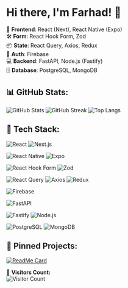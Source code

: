 # Hi there, I'm Farhad! 👋

🚀 **Frontend**: React (Next), React Native (Expo)  
🛠 **Form**: React Hook Form, Zod  
📦 **State**: React Query, Axios, Redux  
🔐 **Auth**: Firebase  
💻 **Backend**: FastAPI, Node.js (Fastify)  
🗄 **Database**: PostgreSQL, MongoDB  

## 📊 GitHub Stats:
![GitHub Stats](https://github-readme-stats.vercel.app/api?username=farhad-fbm&show_icons=true&theme=radical)
![GitHub Streak](https://github-readme-streak-stats.herokuapp.com/?user=farhad-fbm&theme=dark)
![Top Langs](https://github-readme-stats.vercel.app/api/top-langs/?username=farhad-fbm&layout=compact)

## 🚀 Tech Stack:

![React](https://img.shields.io/badge/React-20232A?style=for-the-badge&logo=react&logoColor=61DAFB)
![Next.js](https://img.shields.io/badge/Next.js-000000?style=for-the-badge&logo=nextdotjs&logoColor=white)

![React Native](https://img.shields.io/badge/React_Native-20232A?style=for-the-badge&logo=react&logoColor=61DAFB)
![Expo](https://img.shields.io/badge/Expo-000020?style=for-the-badge&logo=expo&logoColor=white)


![React Hook Form](https://img.shields.io/badge/React_Hook_Form-EC5990?style=for-the-badge&logo=reacthookform&logoColor=white)
![Zod](https://img.shields.io/badge/Zod-3178C6?style=for-the-badge&logo=typescript&logoColor=white)


![React Query](https://img.shields.io/badge/React_Query-FF4154?style=for-the-badge&logo=reactquery&logoColor=white)
![Axios](https://img.shields.io/badge/Axios-5A29E4?style=for-the-badge&logo=axios&logoColor=white)
![Redux](https://img.shields.io/badge/Redux-764ABC?style=for-the-badge&logo=redux&logoColor=white)

![Firebase](https://img.shields.io/badge/Firebase-FFCA28?style=for-the-badge&logo=firebase&logoColor=black)


![FastAPI](https://img.shields.io/badge/FastAPI-009688?style=for-the-badge&logo=fastapi&logoColor=white)

![Fastify](https://img.shields.io/badge/Fastify-000000?style=for-the-badge&logo=fastify&logoColor=white)
![Node.js](https://img.shields.io/badge/Node.js-43853D?style=for-the-badge&logo=node.js&logoColor=white)

![PostgreSQL](https://img.shields.io/badge/PostgreSQL-316192?style=for-the-badge&logo=postgresql&logoColor=white)
![MongoDB](https://img.shields.io/badge/MongoDB-47A248?style=for-the-badge&logo=mongodb&logoColor=white)

## 📌 Pinned Projects:
[![ReadMe Card](https://github-readme-stats.vercel.app/api/pin/?username=farhad-fbm&repo=your-repo)](https://github.com/farhad-fbm/your-repo)

👀 **Visitors Count:**  
![Visitor Count](https://visitor-badge.glitch.me/badge?page_id=farhad-fbm)
